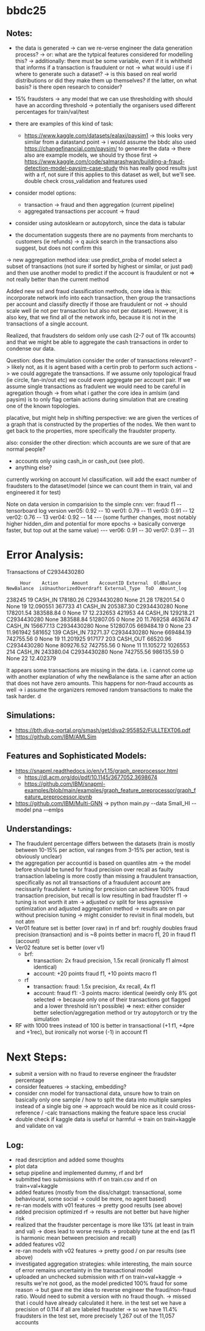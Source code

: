 # bbdc25


## Notes:
- the data is generated 
    -> can we re-verse engineer the data generation process?
        -> or: what are the tytpical features considered for modelling this?
        -> additionally: there must be some variable, even if it is whitheld that informs if a transaction is fraudulent or not -> what would i use if i where to generate such a dataset?
    -> is this based on real world distributions or did they make them up themselves? if the latter, on what basis? is there open research to consider?

- 15% fraudsters -> any model that we can use thresholding with should have an according threshold
    -> potentially the organisers used different percentages for train/val/test 

- there are examples of this kind of task:
    - https://www.kaggle.com/datasets/ealaxi/paysim1 -> this looks very similar from a datastand point -> i would assume the bbdc also used https://changefinancial.com/paysim/ to generate the data
       -> there also are example models, we should try those first
            -> https://www.kaggle.com/code/salmarashwan/building-a-fraud-detection-model-paysim-case-study this has really good results just with a rf, not sure if this applies to this dataset as well, but we'll see. double check cross_validation and features used

- consider model options:
    - transaction -> fraud and then aggregation (current pipeline)
    - aggregated transactions per account -> fraud

- consider using autosklearn or autopytorch, since the data is tabular

- the documentation suggests there are no payments from merchants to customers (ie refunds) -> q auick search in the transactions also suggest, but does not confirm this

-> new aggregation method idea: use predict_proba of model select a subset of transactions (not sure if sorted by highest or similar, or just pad) and then use another model to predict if the account is fraudulent or not => not really better than the current method 

Added new ssl and fraud classification methods, core idea is this: incorporate network info into each transaction, then group the transactions per account and classify directly if those are fraudulent or not -> should scale well (ie not per transaction but also not per dataset). However, it is also key, that we find all of the network info, because it is not in the transactions of a single account.

Realized, that fraudsters do seldom only use cash (2-7 out of 11k accounts) and that we might be able to aggregate the cash transactions in order to condense our data.

Question: does the simulation consider the order of transactions relevant? -> likely not, as it is agent based with a certin prob to perform such actions -> we could aggregate the transactions. If we assume only topological fraud (ie circle, fan-in/out etc) we could even aggregate per account pair. If we assume single transactions as fradulent we would need to be careful in agregation though -> from what i gather the core idea in amlsim (and paysim) is to only flag certain actions during simulation that are creating one of the known topologies.

placative, but might help in shifting perspective: we are given the vertices of a graph that is constructed by the properties of the nodes. We then want to get back to the properties, more specifically the fraudster property.

also: consider the other direction: which accounts are we sure of that are normal people?
- accounts only using cash_in or cash_out (see plot). 
- anything else?

currently working on account lvl classification. will add the exact number of fraudsters to the dataset/model (since we can count them in train, val and engineered it for test)

Note on data version in comparision to the simple cnn:
ver: fraud f1 -- tensorboard log version
ver05: 0.92 -- 10
ver01: 0.79 -- 11
ver03: 0.91 -- 12
ver02: 0.76 -- 13
ver04: 0.92 -- 14
--- (some further changes, most notably higher hidden_dim and potential for more epochs -> basically converge faster, but top out at the same value) ---
ver06: 0.91 -- 30
ver07: 0.91 -- 31

# Error Analysis:
Transactions of C2934430280

         Hour    Action     Amount    AccountID External  OldBalance  NewBalance  isUnauthorizedOverdraft External_Type  ToD  Amount_log
238245     19   CASH_IN  178180.26  C2934430280     None       21.28   178201.54                        0          None   19   12.090551
367733     41   CASH_IN  205387.30  C2934430280     None   178201.54   383588.84                        0          None   17   12.232653
421953     44   CASH_IN  129218.21  C2934430280     None   383588.84   512807.05                        0          None   20   11.769258
463674     47   CASH_IN  156677.13  C2934430280     None   512807.05   669484.19                        0          None   23   11.961942
581652    139   CASH_IN   73271.37  C2934430280     None   669484.19   742755.56                        0          None   19   11.201925
917177    203  CASH_OUT   66520.96  C2934430280     None   809276.52   742755.56                        0          None   11   11.105272
1026553   214   CASH_IN  243380.04  C2934430280     None   742755.56   986135.59                        0          None   22   12.402379

It appears some transactions are missing in the data. i.e. i cannot come up with another explanation of why the newBalance is the same after an action that does not have zero amounts. 
This happens for non-fraud accounts as well -> i assume the organizers removed random transactions to make the task harder. d

## Simulations:
- https://bth.diva-portal.org/smash/get/diva2:955852/FULLTEXT06.pdf
- https://github.com/IBM/AMLSim

## Features and Sophisticated Models:
- https://snapml.readthedocs.io/en/v1.15/graph_preprocessor.html
    - https://dl.acm.org/doi/pdf/10.1145/3677052.3698674
    - https://github.com/IBM/snapml-examples/blob/main/examples/graph_feature_preprocessor/graph_feature_preprocessor.ipynb
- https://github.com/IBM/Multi-GNN
    -> python main.py --data Small_HI --model pna --emlps

## Understandings:
- The fraudulent percentage differs between the datasets (train is mostly between 10-15% per action, val ranges from 3-15% per action, test is obviously unclear)
- the aggregation per accountid is based on quantiles atm -> the model before should be tuned for fraud precision over recall as faulty transaction labeling is more costly than missing a fraudulent transaction, specifically as not all transactions of a fraudulent account are necissarily fraudulent
    -> tuning for precision can achieve 100% fraud transaction precision, but recall is low resulting in bad fraudster f1 -> tuning is not worth it atm
    -> adjusted cv split for less agressive optimization and adjusted aggregation method -> results are on par without precision tuning -> might consider to revisit in final models, but not atm
- Ver01 feature set is better (over raw) in rf and brf: roughly doubles fraud precision (transaction) and is ~8 points better in macro f1, 20 in fraud f1 (account)
- Ver02 feature set is better (over v1)
    - brf: 
        - transaction: 2x fraud precision, 1.5x recall (ironically f1 almost identical)
        - account: +20 points fraud f1, +10 points macro f1
    - rf 
        - transaction: fraud: 1.5x precision, 4x recall, 4x f1
        - account: fraud f1: -3 points macro: identical (weirdly only 8% got selected -> because only one of their transactions got flagged and a lower threshold isn't possible)
    => next: either consider better selection/aggregation method or try autopytorch or try the simulation
- RF with 1000 trees instead of 100 is better in transactional (+1 f1, +4pre and +1rec), but ironically not worse (-1) in account f1

# Next Steps:
- submit a version with no fraud to reverse engineer the fraudster percentage
- consider featueres -> stacking, embedding?
- consider cnn model for transactional data, unsure how to train on basically only one sample / how to split the data into multiple samples instead of a single big one -> approach would be nice as it could cross-reference / -calc transactions making the feature space less crucial
- double check if kaggle data is useful or harmful -> train on train+kaggle and validate on val 


## Log:
- read desrciption and added some thoughts
- plot data
- setup pipeline and implemented dummy, rf and brf
- submitted two submissions with rf on train.csv and rf on train+val+kaggle
- added features (mostly from the diss/chatgpt: transactional, some behavioural, some social -> could be more, no agent based)
- re-ran models with v01 features -> pretty good results (see above)
- added precision optimized rf -> results are not better but have higher risk
- realized that the fraudster percentage is more like 13% (at least in train and val) -> does lead to worse results -> probably tune at the end (as f1 is harmonic mean between precision and recall)
- added features v02
- re-ran models with v02 features -> pretty good / on par results (see above)
- investigated aggregation strategies: while interesting, the main source of error remains uncertainty in the transactional model
- uploaded an unchecked submission with rf on train+val+kaggle -> results we're not good, as the model predicted 100% fraud for some reason -> but gave me the idea to reverse engineer the fraud/non-fraud ratio. Would need to submit a version with no fraud though. -> missed that i could have already calculated it here. in the test set we have a precision of 0.114 if all are labeled fraudster -> so we have 11.4% fraudsters in the test set, more precisely 1,267 out of the 11,057 accounts

